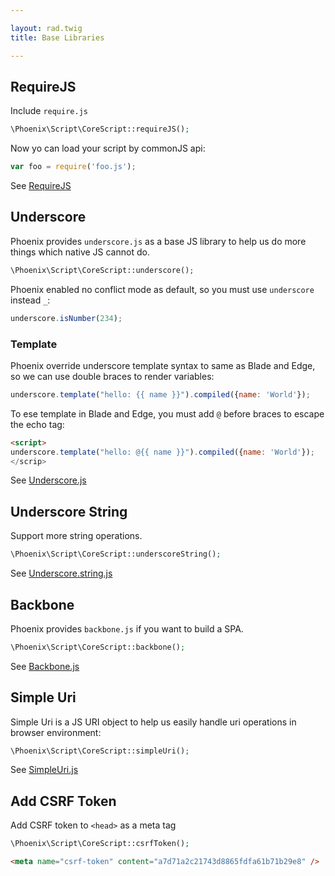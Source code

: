```yaml
---

layout: rad.twig
title: Base Libraries

---
```


## RequireJS

Include `require.js`

``` php
\Phoenix\Script\CoreScript::requireJS();
```

Now yo can load your script by commonJS api:

``` js
var foo = require('foo.js');
```

See [RequireJS](http://requirejs.org/)

## Underscore

Phoenix provides `underscore.js` as a base JS library to help us do more things which native JS cannot do.

``` php
\Phoenix\Script\CoreScript::underscore();
```

Phoenix enabled no conflict mode as default, so you must use `underscore` instead `_`:

``` js
underscore.isNumber(234);
```

### Template

Phoenix override underscore template syntax to same as Blade and Edge, so we can use double braces to render variables:

``` js
underscore.template("hello: {{ name }}").compiled({name: 'World'});
```

To ese template in Blade and Edge, you must add `@` before braces to escape the echo tag:

``` html
<script>
underscore.template("hello: @{{ name }}").compiled({name: 'World'});
</scrip>
```

See [Underscore.js](http://underscorejs.org/)

## Underscore String

Support more string operations.

``` php
\Phoenix\Script\CoreScript::underscoreString();
```

See [Underscore.string.js](http://gabceb.github.io/underscore.string.site/)

## Backbone

Phoenix provides `backbone.js` if you want to build a SPA.

``` php
\Phoenix\Script\CoreScript::backbone();
```

See [Backbone.js](http://backbonejs.org/)

## Simple Uri

Simple Uri is a JS URI object to help us easily handle uri operations in browser environment:

``` php
\Phoenix\Script\CoreScript::simpleUri();
```

See [SimpleUri.js](http://about.asika.tw/simple-uri.js/)

## Add CSRF Token

Add CSRF token to `<head>` as a meta tag

``` php
\Phoenix\Script\CoreScript::csrfToken();
```

``` html
<meta name="csrf-token" content="a7d71a2c21743d8865fdfa61b71b29e8" />
```
